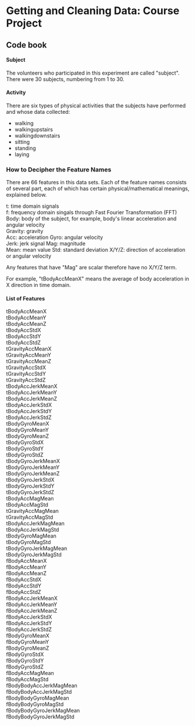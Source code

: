# Getting and Cleaning Data: Course Project
## Code book 

#### Subject
The volunteers who participated in this experiment are called "subject". There were 30 subjects, numbering from 1 to 30.

#### Activity
There are six types of physical activities that the subjects have performed and whose data collected: 

* walking
* walkingupstairs
* walkingdownstairs
* sitting
* standing
* laying

### How to Decipher the Feature Names
There are 66 features in this data sets.  Each of the feature names consists of several part, each of which has certain physical/mathematical meanings, explained below. 

t: time domain signals   
f: frequency domain singals through Fast Fourier Transformation (FFT) 
Body: body of the subject, for example, body's linear acceleration and angular velocity   
Gravity: gravity  
Acc: acceleration
Gyro: angular velocity  
Jerk: jerk signal
Mag: magnitude  
Mean: mean value
Std: standard deviation
X/Y/Z: direction of acceleration or angular velocity

Any features that have "Mag" are scalar therefore have no X/Y/Z term. 

For example, "tBodyAccMeanX" means the average of body acceleration in X direction in time domain. 

#### List of Features
tBodyAccMeanX  
tBodyAccMeanY  
tBodyAccMeanZ  
tBodyAccStdX  
tBodyAccStdY  
tBodyAccStdZ  
tGravityAccMeanX  
tGravityAccMeanY  
tGravityAccMeanZ  
tGravityAccStdX  
tGravityAccStdY  
tGravityAccStdZ  
tBodyAccJerkMeanX  
tBodyAccJerkMeanY  
tBodyAccJerkMeanZ  
tBodyAccJerkStdX  
tBodyAccJerkStdY  
tBodyAccJerkStdZ        
tBodyGyroMeanX  
tBodyGyroMeanY  
tBodyGyroMeanZ  
tBodyGyroStdX           
tBodyGyroStdY  
tBodyGyroStdZ  
tBodyGyroJerkMeanX  
tBodyGyroJerkMeanY  
tBodyGyroJerkMeanZ  
tBodyGyroJerkStdX  
tBodyGyroJerkStdY  
tBodyGyroJerkStdZ       
tBodyAccMagMean  
tBodyAccMagStd  
tGravityAccMagMean  
tGravityAccMagStd  
tBodyAccJerkMagMean  
tBodyAccJerkMagStd  
tBodyGyroMagMean  
tBodyGyroMagStd         
tBodyGyroJerkMagMean  
tBodyGyroJerkMagStd  
fBodyAccMeanX   
fBodyAccMeanY           
fBodyAccMeanZ  
fBodyAccStdX  
fBodyAccStdY  
fBodyAccStdZ            
fBodyAccJerkMeanX  
fBodyAccJerkMeanY  
fBodyAccJerkMeanZ  
fBodyAccJerkStdX        
fBodyAccJerkStdY  
fBodyAccJerkStdZ  
fBodyGyroMeanX  
fBodyGyroMeanY          
fBodyGyroMeanZ  
fBodyGyroStdX  
fBodyGyroStdY  
fBodyGyroStdZ           
fBodyAccMagMean   
fBodyAccMagStd  
fBodyBodyAccJerkMagMean  
fBodyBodyAccJerkMagStd  
fBodyBodyGyroMagMean  
fBodyBodyGyroMagStd  
fBodyBodyGyroJerkMagMean  
fBodyBodyGyroJerkMagStd  
